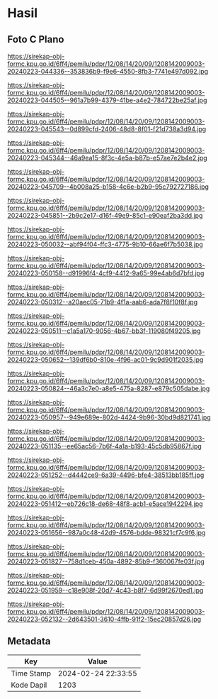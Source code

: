 # Hasil

## Foto C Plano

https://sirekap-obj-formc.kpu.go.id/6ff4/pemilu/pdpr/12/08/14/20/09/1208142009003-20240223-044336--353836b9-f9e6-4550-8fb3-7741e497d092.jpg

https://sirekap-obj-formc.kpu.go.id/6ff4/pemilu/pdpr/12/08/14/20/09/1208142009003-20240223-044505--961a7b99-4379-41be-a4e2-784722be25af.jpg

https://sirekap-obj-formc.kpu.go.id/6ff4/pemilu/pdpr/12/08/14/20/09/1208142009003-20240223-045543--0d899cfd-2406-48d8-8f01-f21d738a3d94.jpg

https://sirekap-obj-formc.kpu.go.id/6ff4/pemilu/pdpr/12/08/14/20/09/1208142009003-20240223-045344--46a9ea15-8f3c-4e5a-b87b-e57ae7e2b4e2.jpg

https://sirekap-obj-formc.kpu.go.id/6ff4/pemilu/pdpr/12/08/14/20/09/1208142009003-20240223-045709--4b008a25-b158-4c6e-b2b9-95c792727186.jpg

https://sirekap-obj-formc.kpu.go.id/6ff4/pemilu/pdpr/12/08/14/20/09/1208142009003-20240223-045851--2b9c2e17-d16f-49e9-85c1-e90eaf2ba3dd.jpg

https://sirekap-obj-formc.kpu.go.id/6ff4/pemilu/pdpr/12/08/14/20/09/1208142009003-20240223-050032--abf94f04-ffc3-4775-9b10-66ae6f7b5038.jpg

https://sirekap-obj-formc.kpu.go.id/6ff4/pemilu/pdpr/12/08/14/20/09/1208142009003-20240223-050158--d91996f4-4cf9-4412-9a65-99e4ab6d7bfd.jpg

https://sirekap-obj-formc.kpu.go.id/6ff4/pemilu/pdpr/12/08/14/20/09/1208142009003-20240223-050312--a20aec05-71b9-4f1a-aab6-ada7f8f10f8f.jpg

https://sirekap-obj-formc.kpu.go.id/6ff4/pemilu/pdpr/12/08/14/20/09/1208142009003-20240223-050511--c1a5a170-9056-4b67-bb3f-119080f49205.jpg

https://sirekap-obj-formc.kpu.go.id/6ff4/pemilu/pdpr/12/08/14/20/09/1208142009003-20240223-050652--139df6b0-810e-4f96-ac01-9c9d901f2035.jpg

https://sirekap-obj-formc.kpu.go.id/6ff4/pemilu/pdpr/12/08/14/20/09/1208142009003-20240223-050824--46a3c7e0-a8e5-475a-8287-e879c505dabe.jpg

https://sirekap-obj-formc.kpu.go.id/6ff4/pemilu/pdpr/12/08/14/20/09/1208142009003-20240223-050957--949e689e-802d-4424-9b96-30bd9d821741.jpg

https://sirekap-obj-formc.kpu.go.id/6ff4/pemilu/pdpr/12/08/14/20/09/1208142009003-20240223-051135--ee65ac56-7b6f-4a1a-b193-45c5db95867f.jpg

https://sirekap-obj-formc.kpu.go.id/6ff4/pemilu/pdpr/12/08/14/20/09/1208142009003-20240223-051252--d4442ce9-6a39-4496-bfe4-38513bb185ff.jpg

https://sirekap-obj-formc.kpu.go.id/6ff4/pemilu/pdpr/12/08/14/20/09/1208142009003-20240223-051412--eb726c18-de68-48f8-acb1-e5ace1942294.jpg

https://sirekap-obj-formc.kpu.go.id/6ff4/pemilu/pdpr/12/08/14/20/09/1208142009003-20240223-051656--987a0c48-42d9-4576-bdde-98321cf7c9f6.jpg

https://sirekap-obj-formc.kpu.go.id/6ff4/pemilu/pdpr/12/08/14/20/09/1208142009003-20240223-051827--758d1ceb-450a-4892-85b9-f360067fe03f.jpg

https://sirekap-obj-formc.kpu.go.id/6ff4/pemilu/pdpr/12/08/14/20/09/1208142009003-20240223-051959--c18e908f-20d7-4c43-b8f7-6d99f2670ed1.jpg

https://sirekap-obj-formc.kpu.go.id/6ff4/pemilu/pdpr/12/08/14/20/09/1208142009003-20240223-052132--2d643501-3610-4ffb-91f2-15ec20857d26.jpg


## Metadata

| Key        | Value               |
| ---------- | ------------------- |
| Time Stamp | 2024-02-24 22:33:55 |
| Kode Dapil | 1203                |



